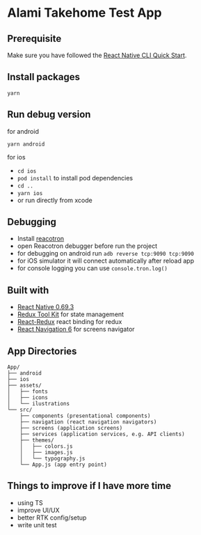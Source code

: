 # Alami Takehome Test App

## Prerequisite

Make sure you have followed the [React Native CLI Quick Start](https://reactnative.dev/docs/environment-setup).

## Install packages

`yarn`

## Run debug version

for android

`yarn android`

for ios

- `cd ios`
- `pod install` to install pod dependencies
- `cd ..`
- `yarn ios`
- or run directly from xcode

## Debugging

- Install [reacotron](https://github.com/infinitered/reactotron)
- open Reacotron debugger before run the project
- for debugging on android run `adb reverse tcp:9090 tcp:9090`
- for iOS simulator it will connect automatically after reload app
- for console logging you can use `console.tron.log()`

## Built with

- [React Native 0.69.3](https://reactnative.dev/)
- [Redux Tool Kit](https://redux-toolkit.js.org/) for state management
- [React-Redux](https://react-redux.js.org/introduction/quick-start) react binding for redux
- [React Navigation 6](https://reactnavigation.org/docs/getting-started) for screens navigator

## App Directories

```
App/
├── android
├── ios
├── assets/
│   ├── fonts
│   ├── icons
│   └── ilustrations
└── src/
    ├── components (presentational components)
    ├── navigation (react navigation navigators)
    ├── screens (application screens)
    ├── services (application services, e.g. API clients)
    ├── themes/
    │   ├── colors.js
    │   ├── images.js
    │   └── typography.js
    └── App.js (app entry point)
```

## Things to improve if I have more time

- using TS
- improve UI/UX
- better RTK config/setup
- write unit test
